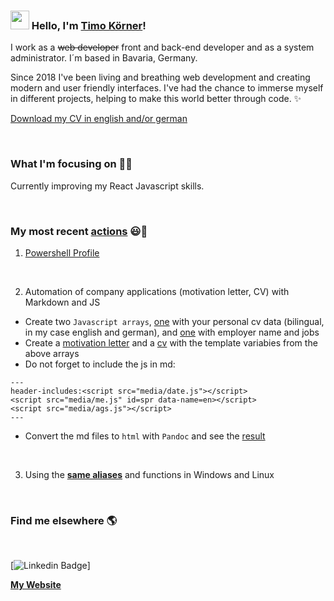 ### <img src="https://media.giphy.com/media/hvRJCLFzcasrR4ia7z/giphy.gif" width="30px"> Hello, I'm [Timo Körner](https://tik9.github.io/cv)!

I work as a ~~web developer~~ front and back-end developer and as a system administrator. I´m based in Bavaria, Germany.

Since 2018 I've been living and breathing web development and creating modern and user friendly interfaces. I've had the chance to immerse myself in different projects, helping to make this world better through code. ✨

[Download my CV in english and/or german](https://www.tik9.github.io/cv/blob/master/file.html)

&nbsp;

### What I'm focusing on 👨‍💻

Currently improving my React Javascript skills.<br />

&nbsp;
### My most recent [actions](https://www.tik9.github.io/cv) 😃🧾
<!-- BLOG-POST-LIST:START -->
1. [Powershell Profile](https://github.com/tik9/custom/prs/)

&nbsp;


2. Automation of company applications (motivation letter, CV) with Markdown and JS
- Create two <code>Javascript arrays</code>, [one](https://www.github.com/tik9/cv/blob/master/media/me.js) with your personal cv data (bilingual, in my case english and german), and [one](https://www.github.com/tik9/cv/blob/master/media/ags.js) with employer name and jobs
- Create a [motivation letter](https://www.github.com/tik9/cv/blob/master/motivation_en.md) and a [cv](https://www.github.com/tik9/cv/blob/master/cv_en.md) with the template variabies from the above arrays
- Do not forget to include the js in md: 
```
---
header-includes:<script src="media/date.js"></script>
<script src="media/me.js" id=spr data-name=en></script>
<script src="media/ags.js"></script>
---
```
- Convert the md files to <code>html</code> with <code>Pandoc</code> and see the [result](https://www.github.com/tik9/cv/blob/master/output/cv_en.html) </li>

&nbsp;

3. Using the **[same aliases](https://github.com/tik9/custom)** and functions in Windows and Linux
<!-- BLOG-POST-LIST:END -->

&nbsp;

### Find me elsewhere 🌎
&nbsp;

[![Linkedin Badge](https://img.shields.io/badge/-LinkedIn-blue?style=flat-square&logo=Linkedin&logoColor=white&link=https://www.linkedin.com/in/timo-k%C3%B6rner-65ab601b1)]

**[My Website](tik9.github.io/cv)**
